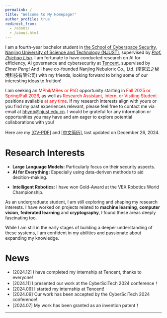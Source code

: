```yaml
---
permalink: /
title: "Welcome to My Homepage!"
author_profile: true
redirect_from: 
  - /about/
  - /about.html
---
```


I am a fourth-year bachelor student in [the School of Cyberspace Security](https://scs.njust.edu.cn/), [Nanjing University of Science and Technology (NJUST)](https://www.njust.edu.cn/), supervised by [*Prof. Zhichao Lian*](https://gsmis.njust.edu.cn/open/TutorInfo.aspx?dsbh=6CZPjzcQhmzsS-IjPww!Hw==&yxsh=4iVdgPyuKTE=&zydm=QP9JvMVDx3k=). I am fortunate to have conducted research on AI for efficiency, AI governance and cybersecurity at [Tencent](https://www.tencent.com/zh-cn/), supervised by *Elmer Peng*! And I have co-founded Nanjing Nebulorix Co., Ltd. (南京云之秘境科技有限公司) with my friends, looking forward to bring some of our interesting ideas to fruition!

I am seeking an <span style="color: red;">MPhil/MRes or PhD</span> opportunity starting in <span style="color: red;">Fall 2025 or Spring/Fall 2026</span>, as well as <span style="color: red;">Research Assistant, Intern, or Visiting Student</span> positions available <span style="color: red;">at any time</span>. If my research interests align with yours or you find my past experiences relevant, please feel free to contact me via email at <span style="color: red;">hhynb@njust.edu.cn</span>. I would be grateful for any information or opportunities you may have and am eager to explore potential collaborations with you!

Here are my <a href="https://ALIENHHY.github.io/_pages/CV_Haoyang_Hu_NJUST.pdf" target="_blank">[CV-PDF]</a> and <a href="https://ALIENHHY.github.io/_pages/胡皓阳中文简历.pdf" target="_blank">[中文简历]</a>, last updated on December 26, 2024.

Research Interests
======
* **Large Language Models:** Particularly focus on their security aspects.
* **AI for Everything:** Especially using data-deriven methods to aid decition-making.
<!--* **Trustworthy AI:** I'm attempting my graduation project about LLMs' security.-->
* **Intelligent Robotics:** I have won Gold-Award at the VEX Robotics World Championship.

As an undergraduate student, I am still exploring and shaping my research interests. I have worked on projects related to **machine learning**, **computer vision**, **federated learning** and **cryptography**, I found these areas deeply fascinating too.

While I am still in the early stages of building a deeper understanding of these systems, I am confident in my abilities and passionate about expanding my knowledge.

News
======
* [2024.12] I have completed my internship at Tencent, thanks to everyone!
* [2024.11] I presented our work at the CyberSciTech 2024 conference！
* [2024.09] I started my internship at Tencent!
* [2024.09] Our work has been accepted by the CyberSciTech 2024 conference!
* [2024.07] My work has been granted as an invention patent！

---

<script type="text/javascript" id="clustrmaps" src="//clustrmaps.com/map_v2.js?d=6wfR7GC9nCyJQPKiqnKV-XvXiwNpKSA2Zv_onF9ga-g&cl=ffffff&w=a"></script>
